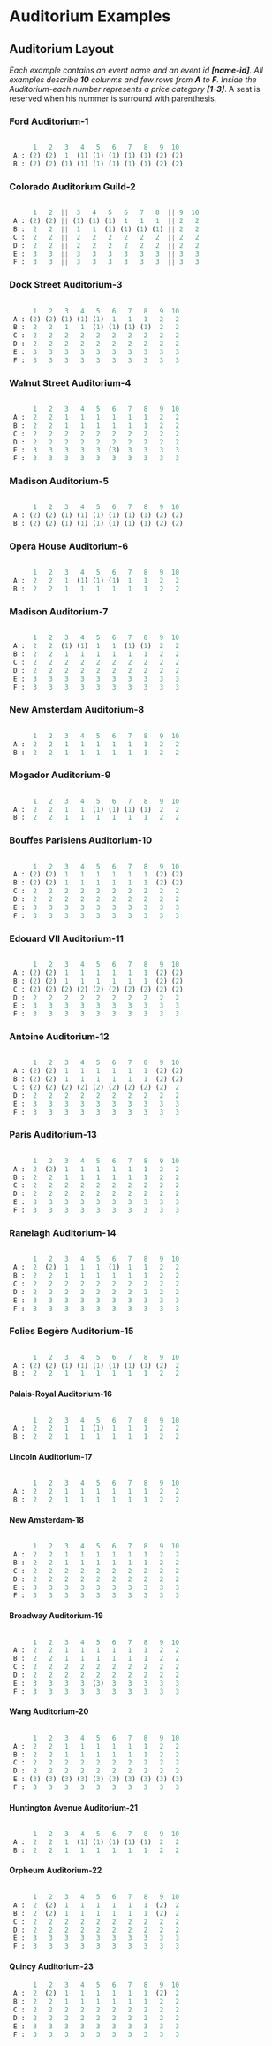 # Auditorium Examples

## Auditorium Layout

*Each example contains an event name and an event id __[name-id]__.
All examples describe __10__ colunms and few rows from __A__ to __F__. Inside the Auditorium-each number represents a price category __[1-3]__*. A seat is reserved  when his nummer is surround with parenthesis.

### Ford Auditorium-1

```python

      1   2   3   4   5   6   7   8   9  10
 A : (2) (2)  1  (1) (1) (1) (1) (1) (2) (2)
 B : (2) (2) (1) (1) (1) (1) (1) (1) (2) (2)

```

### Colorado Auditorium Guild-2

```python

      1   2  ||  3   4   5   6   7   8  || 9  10
 A : (2) (2) || (1) (1) (1)  1   1   1  || 2   2
 B :  2   2  ||  1   1  (1) (1) (1) (1) || 2   2
 C :  2   2  ||  2   2   2   2   2   2  || 2   2
 D :  2   2  ||  2   2   2   2   2   2  || 2   2
 E :  3   3  ||  3   3   3   3   3   3  || 3   3
 F :  3   3  ||  3   3   3   3   3   3  || 3   3

```

### Dock Street Auditorium-3

```python

      1   2   3   4   5   6   7   8   9  10 
 A : (2) (2) (1) (1) (1)  1   1   1   2   2  
 B :  2   2   1   1  (1) (1) (1) (1)  2   2  
 C :  2   2   2   2   2   2   2   2   2   2  
 D :  2   2   2   2   2   2   2   2   2   2  
 E :  3   3   3   3   3   3   3   3   3   3  
 F :  3   3   3   3   3   3   3   3   3   3  

```

### Walnut Street Auditorium-4

```python

      1   2   3   4   5   6   7   8   9  10
 A :  2   2   1   1   1   1   1   1   2   2
 B :  2   2   1   1   1   1   1   1   2   2
 C :  2   2   2   2   2   2   2   2   2   2
 D :  2   2   2   2   2   2   2   2   2   2
 E :  3   3   3   3   3  (3)  3   3   3   3
 F :  3   3   3   3   3   3   3   3   3   3

```

### Madison Auditorium-5

```python

      1   2   3   4   5   6   7   8   9  10
 A : (2) (2) (1) (1) (1) (1) (1) (1) (2) (2)
 B : (2) (2) (1) (1) (1) (1) (1) (1) (2) (2)

```

### Opera House Auditorium-6

```python

      1   2   3   4   5   6   7   8   9  10 
 A :  2   2   1  (1) (1) (1)  1   1   2   2  
 B :  2   2   1   1   1   1   1   1   2   2  

```

### Madison Auditorium-7

```python

      1   2   3   4   5   6   7   8   9  10 
 A :  2   2  (1) (1)  1   1  (1) (1)  2   2  
 B :  2   2   1   1   1   1   1   1   2   2  
 C :  2   2   2   2   2   2   2   2   2   2  
 D :  2   2   2   2   2   2   2   2   2   2  
 E :  3   3   3   3   3   3   3   3   3   3  
 F :  3   3   3   3   3   3   3   3   3   3  

```

### New Amsterdam Auditorium-8

```python

      1   2   3   4   5   6   7   8   9  10 
 A :  2   2   1   1   1   1   1   1   2   2  
 B :  2   2   1   1   1   1   1   1   2   2  

```

### Mogador Auditorium-9

```python

      1   2   3   4   5   6   7   8   9  10 
 A :  2   2   1   1  (1) (1) (1) (1)  2   2  
 B :  2   2   1   1   1   1   1   1   2   2  

```

### Bouffes Parisiens Auditorium-10

```python

      1   2   3   4   5   6   7   8   9  10 
 A : (2) (2)  1   1   1   1   1   1  (2) (2) 
 B : (2) (2)  1   1   1   1   1   1  (2) (2) 
 C :  2   2   2   2   2   2   2   2   2   2  
 D :  2   2   2   2   2   2   2   2   2   2  
 E :  3   3   3   3   3   3   3   3   3   3  
 F :  3   3   3   3   3   3   3   3   3   3  

```

### Edouard VII Auditorium-11

```python

      1   2   3   4   5   6   7   8   9  10 
 A : (2) (2)  1   1   1   1   1   1  (2) (2) 
 B : (2) (2)  1   1   1   1   1   1  (2) (2) 
 C : (2) (2) (2) (2) (2) (2) (2) (2) (2) (2) 
 D :  2   2   2   2   2   2   2   2   2   2  
 E :  3   3   3   3   3   3   3   3   3   3  
 F :  3   3   3   3   3   3   3   3   3   3  

```

### Antoine Auditorium-12

```python

      1   2   3   4   5   6   7   8   9  10
 A : (2) (2)  1   1   1   1   1   1  (2) (2)
 B : (2) (2)  1   1   1   1   1   1  (2) (2)
 C : (2) (2) (2) (2) (2) (2) (2) (2) (2)  2
 D :  2   2   2   2   2   2   2   2   2   2
 E :  3   3   3   3   3   3   3   3   3   3
 F :  3   3   3   3   3   3   3   3   3   3

```

### Paris Auditorium-13

```python

      1   2   3   4   5   6   7   8   9  10
 A :  2  (2)  1   1   1   1   1   1   2   2
 B :  2   2   1   1   1   1   1   1   2   2
 C :  2   2   2   2   2   2   2   2   2   2
 D :  2   2   2   2   2   2   2   2   2   2
 E :  3   3   3   3   3   3   3   3   3   3
 F :  3   3   3   3   3   3   3   3   3   3

```

### Ranelagh Auditorium-14

```python

      1   2   3   4   5   6   7   8   9  10
 A :  2  (2)  1   1   1  (1)  1   1   2   2
 B :  2   2   1   1   1   1   1   1   2   2
 C :  2   2   2   2   2   2   2   2   2   2
 D :  2   2   2   2   2   2   2   2   2   2
 E :  3   3   3   3   3   3   3   3   3   3
 F :  3   3   3   3   3   3   3   3   3   3

```

### Folies Begère Auditorium-15

```python

      1   2   3   4   5   6   7   8   9  10 
 A : (2) (2) (1) (1) (1) (1) (1) (1) (2)  2 
 B :  2   2   1   1   1   1   1   1   2   2  

```

#### Palais-Royal Auditorium-16

```python

      1   2   3   4   5   6   7   8   9  10 
 A :  2   2   1   1  (1)  1   1   1   2   2  
 B :  2   2   1   1   1   1   1   1   2   2  

```

#### Lincoln Auditorium-17

```python

      1   2   3   4   5   6   7   8   9  10 
 A :  2   2   1   1   1   1   1   1   2   2  
 B :  2   2   1   1   1   1   1   1   2   2  

```

#### New Amsterdam-18

```python

      1   2   3   4   5   6   7   8   9  10 
 A :  2   2   1   1   1   1   1   1   2   2  
 B :  2   2   1   1   1   1   1   1   2   2  
 C :  2   2   2   2   2   2   2   2   2   2  
 D :  2   2   2   2   2   2   2   2   2   2  
 E :  3   3   3   3   3   3   3   3   3   3  
 F :  3   3   3   3   3   3   3   3   3   3  

```

#### Broadway Auditorium-19

```python

      1   2   3   4   5   6   7   8   9  10 
 A :  2   2   1   1   1   1   1   1   2   2  
 B :  2   2   1   1   1   1   1   1   2   2  
 C :  2   2   2   2   2   2   2   2   2   2  
 D :  2   2   2   2   2   2   2   2   2   2  
 E :  3   3   3   3  (3)  3   3   3   3   3  
 F :  3   3   3   3   3   3   3   3   3   3  

```

#### Wang Auditorium-20

```python

      1   2   3   4   5   6   7   8   9  10
 A :  2   2   1   1   1   1   1   1   2   2
 B :  2   2   1   1   1   1   1   1   2   2
 C :  2   2   2   2   2   2   2   2   2   2
 D :  2   2   2   2   2   2   2   2   2   2
 E : (3) (3) (3) (3) (3) (3) (3) (3) (3) (3)
 F :  3   3   3   3   3   3   3   3   3   3

```

#### Huntington Avenue Auditorium-21

```python

      1   2   3   4   5   6   7   8   9  10 
 A :  2   2   1  (1) (1) (1) (1) (1)  2   2  
 B :  2   2   1   1   1   1   1   1   2   2  

```

#### Orpheum Auditorium-22

```python

      1   2   3   4   5   6   7   8   9  10 
 A :  2  (2)  1   1   1   1   1   1  (2)  2  
 B :  2  (2)  1   1   1   1   1   1  (2)  2  
 C :  2   2   2   2   2   2   2   2   2   2  
 D :  2   2   2   2   2   2   2   2   2   2  
 E :  3   3   3   3   3   3   3   3   3   3  
 F :  3   3   3   3   3   3   3   3   3   3  

```

#### Quincy Auditorium-23

```python
      1   2   3   4   5   6   7   8   9  10
 A :  2  (2)  1   1   1   1   1   1  (2)  2
 B :  2   2   1   1   1   1   1   1   2   2
 C :  2   2   2   2   2   2   2   2   2   2
 D :  2   2   2   2   2   2   2   2   2   2
 E :  3   3   3   3   3   3   3   3   3   3
 F :  3   3   3   3   3   3   3   3   3   3
